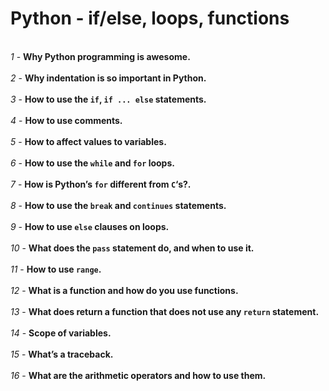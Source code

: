 # Python - if/else, loops, functions
<br>*1* - **Why Python programming is awesome.**</br>
<br>*2* - **Why indentation is so important in Python.**</br>
<br>*3* - **How to use the `if`, `if ... else` statements.**</br>
<br>*4* - **How to use comments.**</br>
<br>*5* - **How to affect values to variables.**</br>
<br>*6* - **How to use the `while` and `for` loops.**</br>
<br>*7* - **How is Python’s `for` different from `C`‘s?.**</br>
<br>*8* - **How to use the `break` and `continues` statements.**</br>
<br>*9* - **How to use `else` clauses on loops.**</br>
<br>*10* - **What does the `pass` statement do, and when to use it.**</br>
<br>*11* - **How to use `range`.**</br>
<br>*12* - **What is a function and how do you use functions.**</br>
<br>*13* - **What does return a function that does not use any `return` statement.**</br>
<br>*14* - **Scope of variables.**</br>
<br>*15* - **What’s a traceback.**</br>
<br>*16* - **What are the arithmetic operators and how to use them.**</br>
